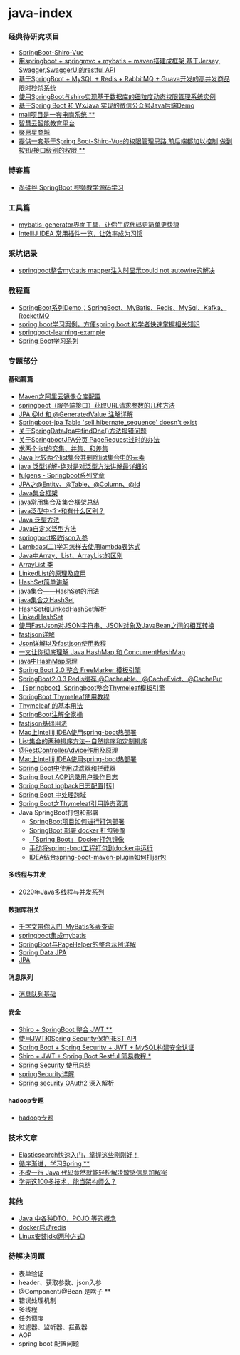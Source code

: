 # java-index

### 经典待研究项目
- [SpringBoot-Shiro-Vue](https://github.com/Heeexy/SpringBoot-Shiro-Vue)
- [用springboot + springmvc + mybatis + maven搭建成框架,基于Jersey, Swagger,SwaggerUi的restful API](https://github.com/zhaopei8948/springboot)
- [基于SpringBoot + MySQL + Redis + RabbitMQ + Guava开发的高并发商品限时秒杀系统](https://github.com/zaiyunduan123/springboot-seckill)
- [使用SpringBoot与shiro实现基于数据库的细粒度动态权限管理系统实例](https://github.com/coder-yqj/springboot-shiro)
- [基于Spring Boot 和 WxJava 实现的微信公众号Java后端Demo](https://github.com/binarywang/weixin-java-mp-demo-springboot)
- [mall项目是一套电商系统 ** ](https://github.com/macrozheng/mall)
- [智慧云智能教育平台](https://gitee.com/zhuimengshaonian/wisdom-education)
- [聚惠星商城](https://gitee.com/qiguliuxing/dts-shop)
- [提供一套基于Spring Boot-Shiro-Vue的权限管理思路.前后端都加以控制,做到按钮/接口级别的权限 **](https://github.com/Heeexy/SpringBoot-Shiro-Vue)


### 博客篇
- [尚硅谷 SpringBoot 视频教学源码学习](https://github.com/cyhbyw/springBoot_atguigu)

### 工具篇
- [mybatis-generator界面工具，让你生成代码更简单更快捷](https://github.com/zouzg/mybatis-generator-gui)
- [IntelliJ IDEA 常用插件一览，让效率成为习惯](https://juejin.im/post/5e904c0a51882573c66d0442)

### 采坑记录
- [springboot整合mybatis mapper注入时显示could not autowire的解决](https://blog.csdn.net/qq_21853607/article/details/72802080)

### 教程篇
- [SpringBoot系列Demo；SpringBoot、MyBatis、Redis、MySql、Kafka、RocketMQ](https://github.com/xiaour/SpringBootDemo)
- [spring boot学习案例，方便spring boot 初学者快速掌握相关知识](https://github.com/zhangyd-c/springboot-learning)
- [springboot-learning-example](https://github.com/JeffLi1993/springboot-learning-example)
- [Spring Boot学习系列](https://github.com/tengj/SpringBootDemo/tree/master)

### 专题部分

#### 基础篇篇
- [Maven之阿里云镜像仓库配置](https://yq.aliyun.com/articles/695269)
- [springboot（服务端接口）获取URL请求参数的几种方法](https://www.cnblogs.com/zhanglijun/p/9403483.html)
- [JPA @Id 和 @GeneratedValue 注解详解](https://blog.csdn.net/coding1994/article/details/79597057)
- [Springboot-jpa Table 'sell.hibernate_sequence' doesn't exist](https://blog.csdn.net/Black_Tshirt/article/details/80170950)
- [关于SpringDataJpa中findOne()方法报错问题](https://blog.csdn.net/lzj4423996/article/details/79437687)
- [关于SpringbootJPA分页 PageRequest过时的办法](https://www.cnblogs.com/igong/p/9817037.html)
- [求两个list的交集、并集、和差集](https://blog.csdn.net/huyishero/article/details/74108019)
- [Java 比较两个list集合并删除list集合中的元素](https://www.oschina.net/question/3736274_2284091)
- [java 泛型详解-绝对是对泛型方法讲解最详细的](https://www.cnblogs.com/coprince/p/8603492.html)
- [fulgens - Springboot系列文章](https://www.jianshu.com/u/34979da4bb6c)
- [JPA之@Entity、@Table、@Column、@Id](https://www.cnblogs.com/xuwenjin/p/8830850.html)
- [Java集合框架](https://blog.csdn.net/augfun/article/details/82323045)
- [java常用集合及集合框架总结](https://blog.csdn.net/qq_35689573/article/details/80568983)
- [java泛型中<?>和<T>有什么区别？](https://www.cnblogs.com/jpfss/p/9929045.html)
- [Java 泛型方法](https://www.w3cschool.cn/java/java-generic-method.html)
- [Java自定义泛型方法](https://blog.csdn.net/lxxiang1/article/details/81293375)
- [springboot接收json入参](https://blog.csdn.net/HXNLYW/article/details/80776491)
- [Lambdas(二)学习怎样去使用lambda表达式](http://ifeve.com/java8-lambdas-2/)
- [Java中Array、List、ArrayList的区别](https://blog.csdn.net/wiidi/article/details/82662965)
- [ArrayList 类](https://blog.csdn.net/ftell/article/details/80826235)
- [LinkedList的原理及应用](https://baijiahao.baidu.com/s?id=1598633392064956200&wfr=spider&for=pc)
- [HashSet简单讲解](https://blog.csdn.net/refusing/article/details/80617783)
- [java集合——HashSet的用法](https://blog.csdn.net/tingzhiyi/article/details/52152487)
- [java集合之HashSet](https://www.cnblogs.com/zwbg/p/5906542.html)
- [HashSet和LinkedHashSet解析](https://www.cnblogs.com/wlrhnh/p/7256969.html)
- [LinkedHashSet](http://tool.oschina.net/uploads/apidocs/jdk-zh/java/util/LinkedHashSet.html)
- [使用FastJson对JSON字符串、JSON对象及JavaBean之间的相互转换](https://blog.csdn.net/xuforeverlove/article/details/80842148)
- [fastjson详解](https://www.jianshu.com/p/eaeaa5dce258)
- [Json详解以及fastjson使用教程](https://blog.csdn.net/srj1095530512/article/details/82529759)
- [一文让你彻底理解 Java HashMap 和 ConcurrentHashMap](https://www.jianshu.com/p/bbcf413b8332)
- [java中HashMap原理](https://baijiahao.baidu.com/s?id=1618550070727689060&wfr=spider&for=pc)
- [Spring Boot 2.0 整合 FreeMarker 模板引擎](https://www.cnblogs.com/xingyunblog/p/8746542.html)
- [SpringBoot2.0.3 Redis缓存 @Cacheable、@CacheEvict、@CachePut](https://blog.csdn.net/u010588262/article/details/81003493)
- [【Springboot】Springboot整合Thymeleaf模板引擎](https://www.cnblogs.com/weknow619/p/8323497.html)
- [SpringBoot Thymeleaf使用教程](https://www.jianshu.com/p/908b48b10702)
- [Thymeleaf 的基本用法](https://segmentfault.com/a/1190000017563310?utm_source=tag-newest)
- [SpringBoot注解全家桶](./19年/10月/01、SpringBoot注解全家桶/01、SpringBoot注解全家桶.md)
- [fastjson基础用法](./19年/10月/02、fastjson基础用法/02、fastjson基础用法.md)
- [Mac上Intellij IDEA使用spring-boot热部署](https://blog.csdn.net/matrix_google/article/details/85703755)
- [List集合的两种排序方法--自然排序和定制排序]()
- [@RestControllerAdvice作用及原理](https://blog.csdn.net/weixin_34128534/article/details/93324994)
- [Mac上Intellij IDEA使用spring-boot热部署](https://blog.csdn.net/hzwy23/article/details/79925365)
- [Spring Boot中使用过滤器和拦截器](https://mrbird.cc/Spring-Boot-Filter-Interceptor.html)
- [Spring Boot AOP记录用户操作日志](https://mrbird.cc/Spring-Boot-AOP%20log.html)
- [Spring Boot logback日志配置[转]](https://mrbird.cc/Spring-Boot-logback.html)
- [Spring Boot 中处理跨域](https://mrbird.cc/Spring-Boot-Deal-CORS.html)
- [Spring Boot之Thymeleaf引用静态资源](https://blog.csdn.net/chenbetter1996/article/details/84994801)
- Java SpringBoot打包和部署
    - [SpringBoot项目如何进行打包部署](https://www.cnblogs.com/springboot/p/8729405.html)
    - [SpringBoot 部署 docker 打包镜像](https://www.cnblogs.com/yi1036943655/p/9879464.html)
    - [「Spring Boot」 Docker打包镜像](https://blog.csdn.net/simpledate/article/details/84022361)
    - [手动将spring-boot工程打包到docker中运行](https://blog.csdn.net/wuqingbin/article/details/80388390)
    - [IDEA结合spring-boot-maven-plugin如何打jar包](https://blog.csdn.net/qq_41823385/article/details/80366766)

#### 多线程与并发
- [2020年Java多线程与并发系列](https://juejin.im/post/5e8ee367518825736d279551)

#### 数据库相关
- [千字文带你入门-MyBatis多表查询](https://juejin.im/post/5e3f728b51882549546ae3d9)
- [springboot集成mybatis](./19年/08月/06、springboot集成mybatis/06、springboot集成mybatis.md)
- [SpringBoot与PageHelper的整合示例详解](https://www.cnblogs.com/charlypage/p/11220755.html)
- [Spring Data JPA](https://blog.csdn.net/qq_42806915/article/details/82707783)
- [JPA](https://blog.csdn.net/lvhaoguang0/article/details/85833273)


#### 消息队列 
- [消息队列基础](https://juejin.im/post/5dd3ff85e51d453fe34dfcc5)

#### 安全
- [Shiro + SpringBoot 整合 JWT **](https://www.jianshu.com/p/3c51832f1051)
- [使用JWT和Spring Security保护REST API](https://juejin.im/post/58c29e0b1b69e6006bce02f4)
- [Spring Boot + Spring Security + JWT + MySQL构建安全认证](https://juejin.im/post/5e6cf3ab51882549112b544c)
- [Shiro + JWT + Spring Boot Restful 简易教程 *](https://github.com/Smith-Cruise/Spring-Boot-Shiro)
- [Spring Security 使用总结](https://juejin.im/post/59d5bbebf265da066c233d0e)
- [springSecurity详解](https://www.jianshu.com/p/afe6619d9663)
- [Spring security OAuth2 深入解析](https://juejin.im/post/5a3cbce05188252582279467)

#### hadoop专题
- [hadoop专题](./book/docs/02、hadoop/readme.md)


### 技术文章
- [Elasticsearch快速入门，掌握这些刚刚好！](https://juejin.im/post/5e8c7d65518825736512d097)
- [循序渐进，学习Spring **](https://github.com/wuyouzhuguli/SpringAll)
- [不改一行 Java 代码竟然就能轻松解决敏感信息加解密](https://juejin.im/post/5e8e63d2518825736d279421)
- [学完这100多技术，能当架构师么？](https://juejin.im/post/5d5375baf265da03b2152f3d)

### 其他
- [Java 中各种DTO，POJO 等的概念](19年/08月/02、Java%20中各种DTO，POJO%20等的概念/02、Java%20中各种DTO，POJO%20等的概念.md)
- [docker启动redis](https://blog.csdn.net/occultskyrong/article/details/85199926)
- [Linux安装jdk(两种方式)](https://blog.csdn.net/weixin_39984161/article/details/91447727)



### 待解决问题
- 表单验证
- header、获取参数、json入参
- @Component/@Bean 是啥子 **
- 错误处理机制
- 多线程
- 任务调度
- 过滤器、监听器、拦截器
- AOP
- spring boot 配置问题
